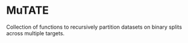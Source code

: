 # MuTATE
Collection of functions to recursively partition datasets on binary splits across multiple targets.
